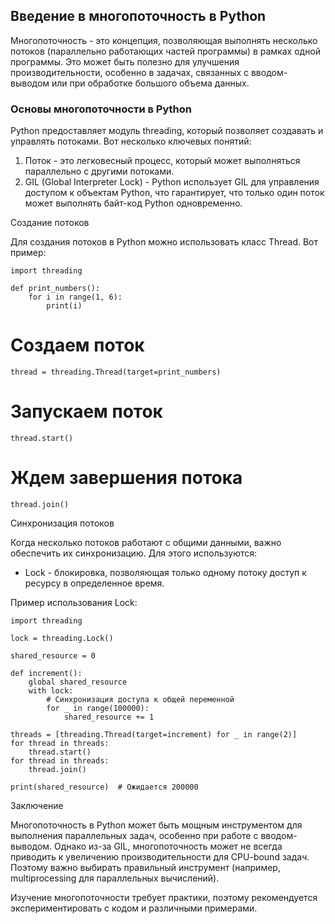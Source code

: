 ## Введение в многопоточность в Python

Многопоточность - это концепция, позволяющая выполнять несколько потоков (параллельно работающих частей программы) в рамках одной программы. Это может быть полезно для улучшения производительности, особенно в задачах, связанных с вводом-выводом или при обработке большого объема данных.

### Основы многопоточности в Python

Python предоставляет модуль threading, который позволяет создавать и управлять потоками. Вот несколько ключевых понятий:

1. Поток - это легковесный процесс, который может выполняться параллельно с другими потоками.
2. GIL (Global Interpreter Lock) - Python использует GIL для управления доступом к объектам Python, что гарантирует, что только один поток может выполнять байт-код Python одновременно.

Создание потоков

Для создания потоков в Python можно использовать класс Thread. Вот пример:
```
import threading

def print_numbers():
    for i in range(1, 6):
        print(i)
```
# Создаем поток
```
thread = threading.Thread(target=print_numbers)
```
# Запускаем поток
```
thread.start()
```
# Ждем завершения потока
```
thread.join()
```

Синхронизация потоков

Когда несколько потоков работают с общими данными, важно обеспечить их синхронизацию. Для этого используются:

- Lock - блокировка, позволяющая только одному потоку доступ к ресурсу в определенное время.

Пример использования Lock:
```
import threading

lock = threading.Lock()

shared_resource = 0

def increment():
    global shared_resource
    with lock:
        # Синхронизация доступа к общей переменной
        for _ in range(100000):
            shared_resource += 1

threads = [threading.Thread(target=increment) for _ in range(2)]
for thread in threads:
    thread.start()
for thread in threads:
    thread.join()

print(shared_resource)  # Ожидается 200000
```

Заключение

Многопоточность в Python может быть мощным инструментом для выполнения параллельных задач, особенно при работе с вводом-выводом. Однако из-за GIL, многопоточность может не всегда приводить к увеличению производительности для CPU-bound задач. Поэтому важно выбирать правильный инструмент (например, multiprocessing для параллельных вычислений).

Изучение многопоточности требует практики, поэтому рекомендуется экспериментировать с кодом и различными примерами.